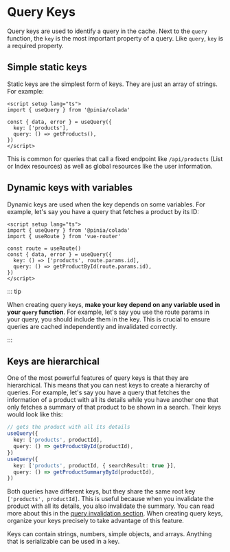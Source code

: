 # Query Keys

Query keys are used to identify a query in the cache. Next to the `query` function, the `key` is the most important property of a query. Like `query`, `key` is a required property.

## Simple static keys

Static keys are the simplest form of keys. They are just an array of strings. For example:

```vue
<script setup lang="ts">
import { useQuery } from '@pinia/colada'

const { data, error } = useQuery({
  key: ['products'],
  query: () => getProducts(),
})
</script>
```

This is common for queries that call a fixed endpoint like `/api/products` (List or Index resources) as well as global resources like the user information.

## Dynamic keys with variables

Dynamic keys are used when the key depends on some variables. For example, let's say you have a query that fetches a product by its ID:

```vue
<script setup lang="ts">
import { useQuery } from '@pinia/colada'
import { useRoute } from 'vue-router'

const route = useRoute()
const { data, error } = useQuery({
  key: () => ['products', route.params.id],
  query: () => getProductById(route.params.id),
})
</script>
```

::: tip

When creating query keys, **make your key depend on any variable used in your `query` function**. For example, let's say you use the route params in your query, you should include them in the key. This is crucial to ensure queries are cached independently and invalidated correctly.

:::

## Keys are hierarchical

One of the most powerful features of query keys is that they are hierarchical. This means that you can nest keys to create a hierarchy of queries. For example, let's say you have a query that fetches the information of a product with all its details while you have another one that only fetches a summary of that product to be shown in a search. Their keys would look like this:

```ts
// gets the product with all its details
useQuery({
  key: ['products', productId],
  query: () => getProductById(productId),
})
useQuery({
  key: ['products', productId, { searchResult: true }],
  query: () => getProductSummaryById(productId),
})
```

Both queries have different keys, but they share the same root key `['products', productId]`. This is useful because when you invalidate the product with all its details, you also invalidate the summary. You can read more about this in the [query invalidation section](./query-invalidation.md). When creating query keys, organize your keys precisely to take advantage of this feature.

Keys can contain strings, numbers, simple objects, and arrays. Anything that is serializable can be used in a key.
